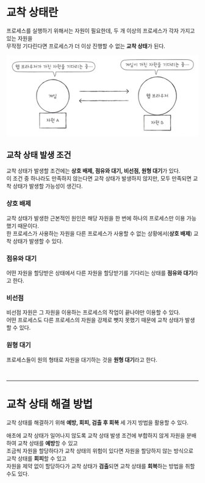 # 교착 상태란

프로세스를 실행하기 위해서는 자원이 필요한데, 두 개 이상의 프로세스가 각자 가지고 있는 자원을 <br>
무작정 기다린다면 프로세스가 더 이상 진행할 수 없는 **교착 상태**가 된다.

<img src="img/26.png" width=600 />

<br>

## 교착 상태 발생 조건

교착 상태가 발생할 조건에는 **상호 배제, 점유와 대기, 비선점, 원형 대기**가 있다. <br>
이 조건 중 하나라도 만족하지 않는다면 교착 상태가 발생하지 않지만, 모두 만족되면 교착 상태가 발생할 가능성이 생긴다.

### 상호 배제

교착 상태가 발생한 근본적인 원인은 해당 자원을 한 번에 하나의 프로세스만 이용 가능했기 때문이다. <br>
한 프로세스가 사용하는 자원을 다른 프로세스가 사용할 수 없는 상황에서(**상호 배제**) 교착 상태가 발생할 수 있다.


### 점유와 대기

어떤 자원을 할당받은 상태에서 다른 자원을 할당받기를 기다리는 상태를 **점유와 대기**라고 한다.

### 비선점

비선점 자원은 그 자원을 이용하는 프로세스의 작업이 끝나야만 이용할 수 있다. <br>
어떤 프로세스도 다른 프로세스의 자원을 강제로 뺏지 못했기 때문에 교착 상태가 발생할 수 있다.

### 원형 대기

프로세스들이 원의 형태로 자원을 대기하는 것을 **원형 대기**라고 한다.

<br>
<hr>

# 교착 상태 해결 방법

교착 상태를 해결하기 위해 **예방, 회피, 검출 후 회복** 세 가지 방법을 활용할 수 있다.

애초에 교착 상태가 일어나지 않도록 교착 상태 발생 조건에 부합하지 않게 자원을 분배하여 교착 상태를 **예방**할 수 있고 <br>
조금씩 자원을 할당하다가 교착 상태의 위험이 있다면 자원을 할당하지 않는 방식으로 교착 상태를 **회피**할 수 있고 <br>
자원을 제약 없이 할당하다가 교착 상태가 **검출**되면 교착 상태를 **회복**하는 방법을 취할 수도 있다.

## 











